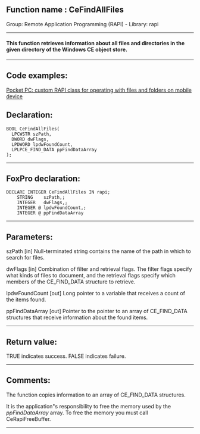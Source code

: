 
## Function name : CeFindAllFiles
Group: Remote Application Programming (RAPI) - Library: rapi    
***  


#### This function retrieves information about all files and directories in the given directory of the Windows CE object store. 
***  


## Code examples:
[Pocket PC: custom RAPI class for operating with files and folders on mobile device](../../samples/sample_448.md)  

## Declaration:
```foxpro  
BOOL CeFindAllFiles(
  LPCWSTR szPath,
  DWORD dwFlags,
  LPDWORD lpdwFoundCount,
  LPLPCE_FIND_DATA ppFindDataArray
);  
```  
***  


## FoxPro declaration:
```foxpro  
DECLARE INTEGER CeFindAllFiles IN rapi;
	STRING    szPath,;
	INTEGER   dwFlags,;
	INTEGER @ lpdwFoundCount,;
	INTEGER @ ppFindDataArray  
```  
***  


## Parameters:
szPath 
[in] Null-terminated string contains the name of the path in which to search for files.

dwFlags 
[in] Combination of filter and retrieval flags. The filter flags specify what kinds of files to document, and the retrieval flags specify which members of the CE_FIND_DATA structure to retrieve. 

lpdwFoundCount 
[out] Long pointer to a variable that receives a count of the items found. 

ppFindDataArray 
[out] Pointer to the pointer to an array of CE_FIND_DATA structures that receive information about the found items.  
***  


## Return value:
TRUE indicates success. FALSE indicates failure.  
***  


## Comments:
The function copies information to an array of CE_FIND_DATA structures.   
  
It is the application"s responsibility to free the memory used by the <Em>ppFindDataArray</Em> array. To free the memory you must call CeRapiFreeBuffer.   
  
***  

